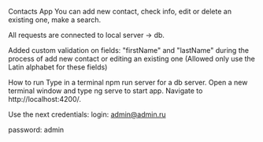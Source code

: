 Contacts App
You can add new contact, check info, edit or delete an existing one, make a search.

All requests are connected to local server -> db.

Added custom validation on fields: "firstName" and "lastName" during the process of add new contact or editing an existing one (Allowed only use the Latin alphabet for these fields)

How to run
Type in a terminal npm run server for a db server. Open a new terminal window and type ng serve to start app. Navigate to http://localhost:4200/.

Use the next credentials:
login: admin@admin.ru

password: admin
